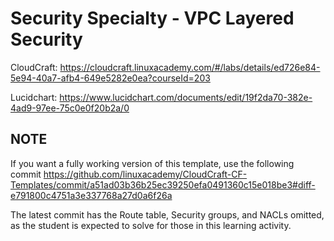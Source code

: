 # Security Specialty - VPC Layered Security

CloudCraft: <https://cloudcraft.linuxacademy.com/#/labs/details/ed726e84-5e94-40a7-afb4-649e5282e0ea?courseId=203>

Lucidchart: <https://www.lucidchart.com/documents/edit/19f2da70-382e-4ad9-97ee-75c0e0f20b2a/0>

## NOTE

If you want a fully working version of this template, use the following commit <https://github.com/linuxacademy/CloudCraft-CF-Templates/commit/a51ad03b36b25ec39250efa0491360c15e018be3#diff-e791800c4751a3e337768a27d0a6f26a>

The latest commit has the Route table, Security groups, and NACLs omitted, as the student is expected to solve for those in this learning activity.

